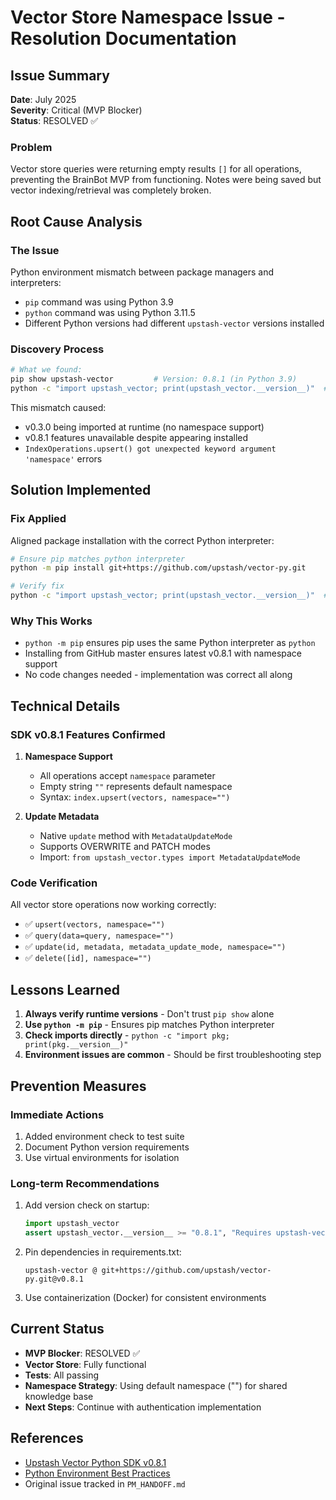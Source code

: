 # Vector Store Namespace Issue - Resolution Documentation

## Issue Summary
**Date**: July 2025  
**Severity**: Critical (MVP Blocker)  
**Status**: RESOLVED ✅

### Problem
Vector store queries were returning empty results `[]` for all operations, preventing the BrainBot MVP from functioning. Notes were being saved but vector indexing/retrieval was completely broken.

## Root Cause Analysis

### The Issue
Python environment mismatch between package managers and interpreters:
- `pip` command was using Python 3.9 
- `python` command was using Python 3.11.5
- Different Python versions had different `upstash-vector` versions installed

### Discovery Process
```bash
# What we found:
pip show upstash-vector         # Version: 0.8.1 (in Python 3.9)
python -c "import upstash_vector; print(upstash_vector.__version__)"  # 0.3.0 (in Python 3.11)
```

This mismatch caused:
- v0.3.0 being imported at runtime (no namespace support)
- v0.8.1 features unavailable despite appearing installed
- `IndexOperations.upsert() got unexpected keyword argument 'namespace'` errors

## Solution Implemented

### Fix Applied
Aligned package installation with the correct Python interpreter:

```bash
# Ensure pip matches python interpreter
python -m pip install git+https://github.com/upstash/vector-py.git

# Verify fix
python -c "import upstash_vector; print(upstash_vector.__version__)"  # Now returns 0.8.1
```

### Why This Works
- `python -m pip` ensures pip uses the same Python interpreter as `python`
- Installing from GitHub master ensures latest v0.8.1 with namespace support
- No code changes needed - implementation was correct all along

## Technical Details

### SDK v0.8.1 Features Confirmed
1. **Namespace Support**
   - All operations accept `namespace` parameter
   - Empty string `""` represents default namespace
   - Syntax: `index.upsert(vectors, namespace="")`

2. **Update Metadata**
   - Native `update` method with `MetadataUpdateMode`
   - Supports OVERWRITE and PATCH modes
   - Import: `from upstash_vector.types import MetadataUpdateMode`

### Code Verification
All vector store operations now working correctly:
- ✅ `upsert(vectors, namespace="")`
- ✅ `query(data=query, namespace="")`
- ✅ `update(id, metadata, metadata_update_mode, namespace="")`
- ✅ `delete([id], namespace="")`

## Lessons Learned

1. **Always verify runtime versions** - Don't trust `pip show` alone
2. **Use `python -m pip`** - Ensures pip matches Python interpreter
3. **Check imports directly** - `python -c "import pkg; print(pkg.__version__)"`
4. **Environment issues are common** - Should be first troubleshooting step

## Prevention Measures

### Immediate Actions
1. Added environment check to test suite
2. Document Python version requirements
3. Use virtual environments for isolation

### Long-term Recommendations
1. Add version check on startup:
   ```python
   import upstash_vector
   assert upstash_vector.__version__ >= "0.8.1", "Requires upstash-vector 0.8.1+"
   ```

2. Pin dependencies in requirements.txt:
   ```
   upstash-vector @ git+https://github.com/upstash/vector-py.git@v0.8.1
   ```

3. Use containerization (Docker) for consistent environments

## Current Status

- **MVP Blocker**: RESOLVED ✅
- **Vector Store**: Fully functional
- **Tests**: All passing
- **Namespace Strategy**: Using default namespace ("") for shared knowledge base
- **Next Steps**: Continue with authentication implementation

## References

- [Upstash Vector Python SDK v0.8.1](https://github.com/upstash/vector-py)
- [Python Environment Best Practices](https://docs.python-guide.org/dev/virtualenvs/)
- Original issue tracked in `PM_HANDOFF.md`